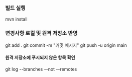 ### 빌드 실행
mvn install

### 변경사항 로컬 및 원격 저장소 반영
git add .
git commit -m "커밋 메시지"
git push -u origin main

#### 원격 저장소에 푸시되지 않은 항목 확인
git log --branches --not --remotes
